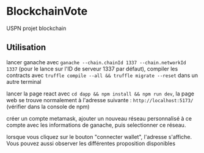 # BlockchainVote
USPN projet blockchain

## Utilisation

lancer ganache avec ```ganache --chain.chainId 1337 --chain.networkId 1337``` (pour le lance sur l'ID de serveur 1337 par défaut),
compiler les contracts avec ```truffle compile --all && truffle migrate --reset``` dans un autre terminal

lancer la page react avec ```cd dapp && npm install && npm run dev```,
la page web se trouve normalement à l'adresse suivante : ```http://localhost:5173/``` (vérifier dans la console de npm)

créer un compte metamask, ajouter un nouveau réseau personnalisé à ce compte avec les informations de ganache, puis selectionner ce réseau.

lorsque vous cliquez sur le bouton "connecter wallet", l'adresse s'affiche. Vous pouvez aussi observer les différentes proposition disponibles
